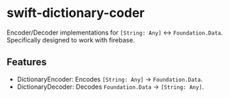 # swift-dictionary-coder

Encoder/Decoder implementations for `[String: Any]` <-> `Foundation.Data`. Specifically designed to work with firebase.

## Features

- DictionaryEncoder: Encodes `[String: Any]` -> `Foundation.Data`.
- DictionaryDecoder: Decodes `Foundation.Data` -> `[String: Any]`.
